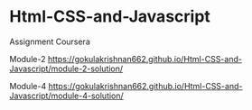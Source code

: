 # Html-CSS-and-Javascript
Assignment Coursera


Module-2
https://gokulakrishnan662.github.io/Html-CSS-and-Javascript/module-2-solution/

Module-4
https://gokulakrishnan662.github.io/Html-CSS-and-Javascript/module-4-solution/
